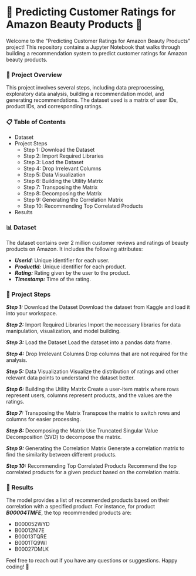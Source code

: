 # 🌟 Predicting Customer Ratings for Amazon Beauty Products 🌟
Welcome to the "Predicting Customer Ratings for Amazon Beauty Products" project! This repository contains a Jupyter Notebook that walks through building a recommendation system to predict customer ratings for Amazon beauty products.

### 📂 Project Overview
This project involves several steps, including data preprocessing, exploratory data analysis, building a recommendation model, and generating recommendations. The dataset used is a matrix of user IDs, product IDs, and corresponding ratings.


### 📋 Table of Contents
* Dataset
* Project Steps
    * Step 1: Download the Dataset
    * Step 2: Import Required Libraries
    * Step 3: Load the Dataset
    * Step 4: Drop Irrelevant Columns
    * Step 5: Data Visualization
    * Step 6: Building the Utility Matrix
    * Step 7: Transposing the Matrix
    * Step 8: Decomposing the Matrix
    * Step 9: Generating the Correlation Matrix
    * Step 10: Recommending Top Correlated Products
* Results

### 📊 Dataset
The dataset contains over 2 million customer reviews and ratings of beauty products on Amazon. It includes the following attributes:

* _**UserId**_: Unique identifier for each user.
* **_ProductId:_** Unique identifier for each product.
* _**Rating:**_ Rating given by the user to the product.
* _**Timestamp:**_ Time of the rating.


### 🚀 Project Steps
_**Step 1:**_ Download the Dataset
Download the dataset from Kaggle and load it into your workspace.

_**Step 2:**_ Import Required Libraries
Import the necessary libraries for data manipulation, visualization, and model building.

_**Step 3:**_ Load the Dataset
Load the dataset into a pandas data frame.

_**Step 4:**_ Drop Irrelevant Columns
Drop columns that are not required for the analysis.

_**Step 5:**_ Data Visualization
Visualize the distribution of ratings and other relevant data points to understand the dataset better.

_**Step 6:**_ Building the Utility Matrix
Create a user-item matrix where rows represent users, columns represent products, and the values are the ratings.

_**Step 7:**_ Transposing the Matrix
Transpose the matrix to switch rows and columns for easier processing.

_**Step 8:**_ Decomposing the Matrix
Use Truncated Singular Value Decomposition (SVD) to decompose the matrix.

_**Step 9:**_ Generating the Correlation Matrix
Generate a correlation matrix to find the similarity between different products.

_**Step 10:**_ Recommending Top Correlated Products
Recommend the top correlated products for a given product based on the correlation matrix.

### 🎯 Results
The model provides a list of recommended products based on their correlation with a specified product. For instance, for product _**B00004TMFE**_, the top recommended products are:

* B000052WYD
* B00012NI7E
* B00013TQRE
* B0001TQ9WI
* B00027DMLK


Feel free to reach out if you have any questions or suggestions. Happy coding! 🎉
